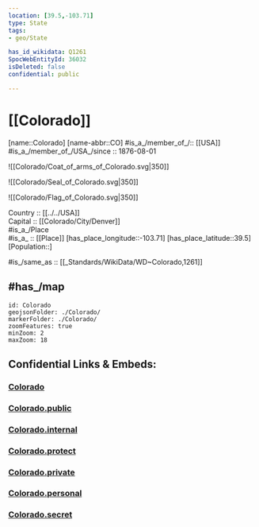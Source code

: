 ```yaml
---
location: [39.5,-103.71] 
type: State
tags:
- geo/State

has_id_wikidata: Q1261 
SpocWebEntityId: 36032
isDeleted: false
confidential: public

---
```


# [[Colorado]] 

[name::Colorado] 
[name-abbr::CO] 
#is_a_/member_of_/:: [[USA]]
#is_a_/member_of_/USA_/since :: 1876-08-01  


![[Colorado/Coat_of_arms_of_Colorado.svg|350]] 

![[Colorado/Seal_of_Colorado.svg|350]] 

![[Colorado/Flag_of_Colorado.svg|350]] 

Country :: [[../../USA]]  
Capital :: [[Colorado/City/Denver]]  
#is_a_/Place  
#is_a_ :: [[Place]] 
[has_place_longitude::-103.71] 
[has_place_latitude::39.5] 
[Population::] 

#is_/same_as :: [[_Standards/WikiData/WD~Colorado,1261]] 

## #has_/map 


```leaflet
id: Colorado
geojsonFolder: ./Colorado/
markerFolder: ./Colorado/
zoomFeatures: true 
minZoom: 2 
maxZoom: 18
```


## Confidential Links & Embeds: 

### [Colorado](/_Standards/Earth/Continent/America~North/USA/USA~Mountain/Colorado.md) 

### [Colorado.public](/_public/Earth/Continent/America~North/USA/USA~Mountain/Colorado.public.md) 

### [Colorado.internal](/_internal/Earth/Continent/America~North/USA/USA~Mountain/Colorado.internal.md) 

### [Colorado.protect](/_protect/Earth/Continent/America~North/USA/USA~Mountain/Colorado.protect.md) 

### [Colorado.private](/_private/Earth/Continent/America~North/USA/USA~Mountain/Colorado.private.md) 

### [Colorado.personal](/_personal/Earth/Continent/America~North/USA/USA~Mountain/Colorado.personal.md) 

### [Colorado.secret](/_secret/Earth/Continent/America~North/USA/USA~Mountain/Colorado.secret.md)

